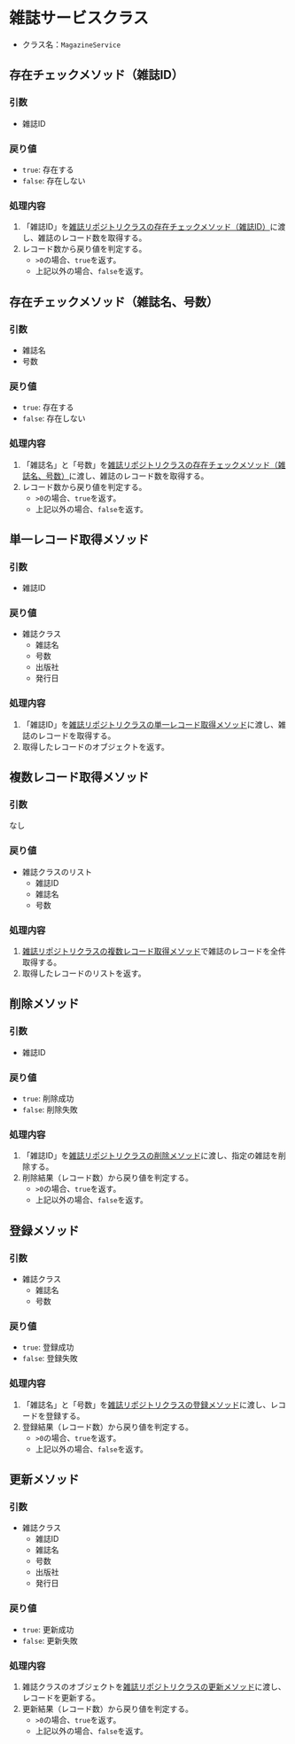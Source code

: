 # 雑誌サービスクラス
- クラス名：`MagazineService`

## 存在チェックメソッド（雑誌ID）
### 引数
- 雑誌ID

### 戻り値
- `true`: 存在する
- `false`: 存在しない

### 処理内容
1. 「雑誌ID」を[雑誌リポジトリクラスの存在チェックメソッド（雑誌ID）](repository-magazine.md#存在チェックメソッド（雑誌ID）)に渡し、雑誌のレコード数を取得する。
1. レコード数から戻り値を判定する。
    - `>0`の場合、`true`を返す。
    - 上記以外の場合、`false`を返す。

## 存在チェックメソッド（雑誌名、号数）
### 引数
- 雑誌名
- 号数

### 戻り値
- `true`: 存在する
- `false`: 存在しない

### 処理内容
1. 「雑誌名」と「号数」を[雑誌リポジトリクラスの存在チェックメソッド（雑誌名、号数）](repository-magazine.md#存在チェックメソッド（雑誌名、号数）)に渡し、雑誌のレコード数を取得する。
1. レコード数から戻り値を判定する。
    - `>0`の場合、`true`を返す。
    - 上記以外の場合、`false`を返す。

## 単一レコード取得メソッド
### 引数
- 雑誌ID

### 戻り値
- 雑誌クラス
    - 雑誌名
    - 号数
    - 出版社
    - 発行日

### 処理内容
1. 「雑誌ID」を[雑誌リポジトリクラスの単一レコード取得メソッド](repository-magazine.md#単一レコード取得メソッド)に渡し、雑誌のレコードを取得する。
1. 取得したレコードのオブジェクトを返す。

## 複数レコード取得メソッド
### 引数
なし

### 戻り値
- 雑誌クラスのリスト
    - 雑誌ID
    - 雑誌名
    - 号数

### 処理内容
1. [雑誌リポジトリクラスの複数レコード取得メソッド](repository-magazine.md#複数レコード取得メソッド)で雑誌のレコードを全件取得する。
1. 取得したレコードのリストを返す。

## 削除メソッド
### 引数
- 雑誌ID

### 戻り値
- `true`: 削除成功
- `false`: 削除失敗

### 処理内容
1. 「雑誌ID」を[雑誌リポジトリクラスの削除メソッド](repository-magazine.md#削除メソッド)に渡し、指定の雑誌を削除する。
1. 削除結果（レコード数）から戻り値を判定する。
    - `>0`の場合、`true`を返す。
    - 上記以外の場合、`false`を返す。

## 登録メソッド
### 引数
- 雑誌クラス
    - 雑誌名
    - 号数

### 戻り値
- `true`: 登録成功
- `false`: 登録失敗

### 処理内容
1. 「雑誌名」と「号数」を[雑誌リポジトリクラスの登録メソッド](repository-magazine.md#登録メソッド)に渡し、レコードを登録する。
1. 登録結果（レコード数）から戻り値を判定する。
    - `>0`の場合、`true`を返す。
    - 上記以外の場合、`false`を返す。

## 更新メソッド
### 引数
- 雑誌クラス
    - 雑誌ID
    - 雑誌名
    - 号数
    - 出版社
    - 発行日

### 戻り値
- `true`: 更新成功
- `false`: 更新失敗

### 処理内容
1. 雑誌クラスのオブジェクトを[雑誌リポジトリクラスの更新メソッド](repository-magazine.md#更新メソッド)に渡し、レコードを更新する。
1. 更新結果（レコード数）から戻り値を判定する。
    - `>0`の場合、`true`を返す。
    - 上記以外の場合、`false`を返す。
